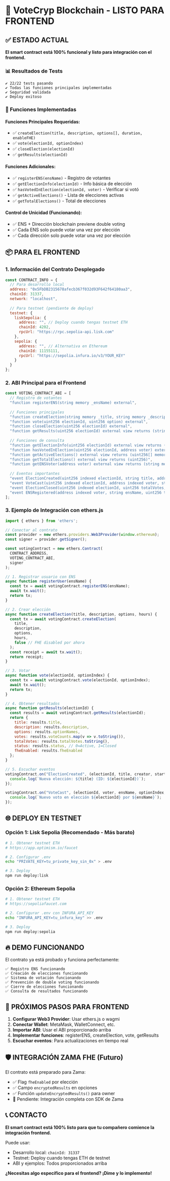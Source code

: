 # 🚀 VoteCryp Blockchain - LISTO PARA FRONTEND

## ✅ ESTADO ACTUAL

**El smart contract está 100% funcional y listo para integración con el frontend.**

### 📊 Resultados de Tests
```
✔ 22/22 tests pasando
✔ Todas las funciones principales implementadas
✔ Seguridad validada
✔ Deploy exitoso
```

### 🔧 Funciones Implementadas

#### Funciones Principales Requeridas:
- ✅ `createElection(title, description, options[], duration, enableFHE)`
- ✅ `vote(electionId, optionIndex)`
- ✅ `closeElection(electionId)`
- ✅ `getResults(electionId)` 

#### Funciones Adicionales:
- ✅ `registerENS(ensName)` - Registro de votantes
- ✅ `getElectionInfo(electionId)` - Info básica de elección
- ✅ `hasVotedInElection(electionId, voter)` - Verificar si votó
- ✅ `getActiveElections()` - Lista de elecciones activas
- ✅ `getTotalElections()` - Total de elecciones

#### Control de Unicidad (Funcionando):
- ✅ ENS + Dirección blockchain previene double voting
- ✅ Cada ENS solo puede votar una vez por elección
- ✅ Cada dirección solo puede votar una vez por elección

## 📦 PARA EL FRONTEND

### 1. Información del Contrato Desplegado

```javascript
const CONTRACT_INFO = {
  // Para desarrollo local
  address: "0x5FbDB2315678afecb367f032d93F642f64180aa3",
  chainId: 31337,
  network: "localhost",
  
  // Para testnet (pendiente de deploy)
  testnet: {
    liskSepolia: {
      address: "", // Deploy cuando tengas testnet ETH
      chainId: 4202,
      rpcUrl: "https://rpc.sepolia-api.lisk.com"
    },
    sepolia: {
      address: "", // Alternativa en Ethereum
      chainId: 11155111,
      rpcUrl: "https://sepolia.infura.io/v3/YOUR_KEY"
    }
  }
};
```

### 2. ABI Principal para el Frontend

```javascript
const VOTING_CONTRACT_ABI = [
  // Registro de votantes
  "function registerENS(string memory _ensName) external",
  
  // Funciones principales
  "function createElection(string memory _title, string memory _description, string[] memory _optionNames, uint256 _durationInHours, bool _enableFHE) external returns (uint256)",
  "function vote(uint256 electionId, uint256 option) external",
  "function closeElection(uint256 electionId) external",
  "function getResults(uint256 electionId) external view returns (string memory title, string memory description, string[] memory optionNames, uint256[] memory voteCounts, uint256 totalVotes, uint8 status, bool fheEnabled)",
  
  // Funciones de consulta
  "function getElectionInfo(uint256 electionId) external view returns (string memory title, string memory description, address creator, uint256 startTime, uint256 endTime, uint8 status, uint256 totalVotes, uint256 optionCount)",
  "function hasVotedInElection(uint256 electionId, address voter) external view returns (bool)",
  "function getActiveElections() external view returns (uint256[] memory)",
  "function getTotalElections() external view returns (uint256)",
  "function getENSVoter(address voter) external view returns (string memory ensName, bool isVerified, uint256 registrationTime)",
  
  // Eventos importantes
  "event ElectionCreated(uint256 indexed electionId, string title, address indexed creator, uint256 startTime, uint256 endTime)",
  "event VoteCast(uint256 indexed electionId, address indexed voter, string ensName, uint256 optionIndex, uint256 timestamp)",
  "event ElectionClosed(uint256 indexed electionId, uint256 totalVotes, uint256 timestamp)",
  "event ENSRegistered(address indexed voter, string ensName, uint256 timestamp)"
];
```

### 3. Ejemplo de Integración con ethers.js

```javascript
import { ethers } from 'ethers';

// Conectar al contrato
const provider = new ethers.providers.Web3Provider(window.ethereum);
const signer = provider.getSigner();

const votingContract = new ethers.Contract(
  CONTRACT_ADDRESS,
  VOTING_CONTRACT_ABI,
  signer
);

// 1. Registrar usuario con ENS
async function registerUser(ensName) {
  const tx = await votingContract.registerENS(ensName);
  await tx.wait();
  return tx;
}

// 2. Crear elección
async function createElection(title, description, options, hours) {
  const tx = await votingContract.createElection(
    title,
    description,
    options,
    hours,
    false // FHE disabled por ahora
  );
  const receipt = await tx.wait();
  return receipt;
}

// 3. Votar
async function vote(electionId, optionIndex) {
  const tx = await votingContract.vote(electionId, optionIndex);
  await tx.wait();
  return tx;
}

// 4. Obtener resultados
async function getResults(electionId) {
  const results = await votingContract.getResults(electionId);
  return {
    title: results.title,
    description: results.description,
    options: results.optionNames,
    votes: results.voteCounts.map(v => v.toString()),
    totalVotes: results.totalVotes.toString(),
    status: results.status, // 0=Active, 1=Closed
    fheEnabled: results.fheEnabled
  };
}

// 5. Escuchar eventos
votingContract.on("ElectionCreated", (electionId, title, creator, startTime, endTime) => {
  console.log(`Nueva elección: ${title} (ID: ${electionId})`);
});

votingContract.on("VoteCast", (electionId, voter, ensName, optionIndex, timestamp) => {
  console.log(`Nuevo voto en elección ${electionId} por ${ensName}`);
});
```

## 🌐 DEPLOY EN TESTNET

### Opción 1: Lisk Sepolia (Recomendado - Más barato)

```bash
# 1. Obtener testnet ETH
# https://app.optimism.io/faucet

# 2. Configurar .env
echo "PRIVATE_KEY=tu_private_key_sin_0x" > .env

# 3. Deploy
npm run deploy:lisk
```

### Opción 2: Ethereum Sepolia

```bash
# 1. Obtener testnet ETH
# https://sepoliafaucet.com

# 2. Configurar .env con INFURA_API_KEY
echo "INFURA_API_KEY=tu_infura_key" >> .env

# 3. Deploy
npm run deploy:sepolia
```

## 🔥 DEMO FUNCIONANDO

El contrato ya está probado y funciona perfectamente:

```
✅ Registro ENS funcionando
✅ Creación de elecciones funcionando  
✅ Sistema de votación funcionando
✅ Prevención de double voting funcionando
✅ Cierre de elecciones funcionando
✅ Consulta de resultados funcionando
```

## 📱 PRÓXIMOS PASOS PARA FRONTEND

1. **Configurar Web3 Provider**: Usar ethers.js o wagmi
2. **Conectar Wallet**: MetaMask, WalletConnect, etc.
3. **Importar ABI**: Usar el ABI proporcionado arriba
4. **Implementar funciones**: registerENS, createElection, vote, getResults
5. **Escuchar eventos**: Para actualizaciones en tiempo real

## 🛡️ INTEGRACIÓN ZAMA FHE (Futuro)

El contrato está preparado para Zama:
- ✅ Flag `fheEnabled` por elección
- ✅ Campo `encryptedResults` en opciones
- ✅ Función `updateEncryptedResults()` para owner
- 🔄 Pendiente: Integración completa con SDK de Zama

## 📞 CONTACTO

**El smart contract está 100% listo para que tu compañero comience la integración frontend.**

Puede usar:
- Desarrollo local: `chainId: 31337`
- Testnet: Deploy cuando tengas ETH de testnet
- ABI y ejemplos: Todos proporcionados arriba

**¿Necesitas algo específico para el frontend? ¡Dime y lo implemento!**
